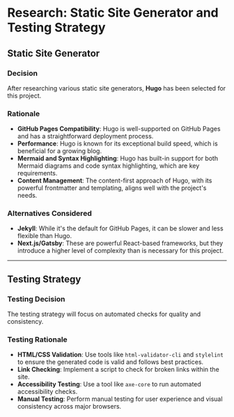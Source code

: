 # Research: Static Site Generator and Testing Strategy

## Static Site Generator

### Decision

After researching various static site generators, **Hugo** has been selected for this project.

### Rationale

- **GitHub Pages Compatibility**: Hugo is well-supported on GitHub Pages and has a straightforward deployment process.
- **Performance**: Hugo is known for its exceptional build speed, which is beneficial for a growing blog.
- **Mermaid and Syntax Highlighting**: Hugo has built-in support for both Mermaid diagrams and code syntax highlighting, which are key requirements.
- **Content Management**: The content-first approach of Hugo, with its powerful frontmatter and templating, aligns well with the project's needs.

### Alternatives Considered

- **Jekyll**: While it's the default for GitHub Pages, it can be slower and less flexible than Hugo.
- **Next.js/Gatsby**: These are powerful React-based frameworks, but they introduce a higher level of complexity than is necessary for this project.

---

## Testing Strategy

### Testing Decision

The testing strategy will focus on automated checks for quality and consistency.

### Testing Rationale

- **HTML/CSS Validation**: Use tools like `html-validator-cli` and `stylelint` to ensure the generated code is valid and follows best practices.
- **Link Checking**: Implement a script to check for broken links within the site.
- **Accessibility Testing**: Use a tool like `axe-core` to run automated accessibility checks.
- **Manual Testing**: Perform manual testing for user experience and visual consistency across major browsers.

